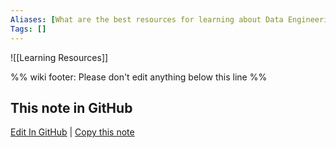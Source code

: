 ```yaml
---
Aliases: [What are the best resources for learning about Data Engineering?]
Tags: []
---
```


![[Learning Resources]]

%% wiki footer: Please don't edit anything below this line %%

## This note in GitHub

<span class="git-footer">[Edit In GitHub](https://github.dev/data-engineering-community/data-engineering-wiki/blob/main/FAQ/What%20are%20the%20best%20resources%20for%20learning%20about%20Data%20Engineering.md "git-hub-edit-note") | [Copy this note](https://raw.githubusercontent.com/data-engineering-community/data-engineering-wiki/main/FAQ/What%20are%20the%20best%20resources%20for%20learning%20about%20Data%20Engineering.md "git-hub-copy-note") </span>

